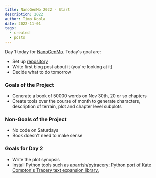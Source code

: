 ```yaml
---
title: NanoGenMo 2022 - Start
description: 2022
author: Timo Koola
date: 2022-11-01
tags:
  - created
  - posts
---
```


Day 1 today for [NanoGenMo](https://github.com/NaNoGenMo/2022). Today's goal are:

- Set up [repository](https://github.com/timokoola/nanogenmo2022)
- Write first blog post about it (you're looking at it)
- Decide what to do tomorrow

### Goals of the Project

- Generate a book of 50000 words on Nov 30th, 20 or so chapters
- Create tools over the course of month to generate characters, description of terrain, plot and chapter level subplots

### Non-Goals of the Project

- No code on Saturdays
- Book doesn't need to make sense

### Goals for Day 2

- Write the plot synopsis
- Install Python tools such as [aparrish/pytracery: Python port of Kate Compton's Tracery text expansion library.](https://github.com/aparrish/pytracery)

